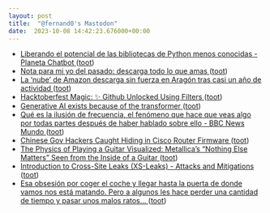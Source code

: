 ```yaml
---
layout: post
title:  "@fernand0's Mastodon"
date:  2023-10-08 14:42:23.676000+00:00
---
```

*  [Liberando el potencial de las bibliotecas de Python menos conocidas - Planeta Chatbot ](https://planetachatbot.com/liberando-el-potencial-de-las-bibliotecas-de-python-menos-conocidas) ([toot](https://mastodon.social/@fernand0/111199921347476301))
*  [Nota para mi yo del pasado: descarga todo lo que amas ](https://www.xataka.com/otros/nota-para-mi-yo-pasado-descarga-que-ama) ([toot](https://mastodon.social/@fernand0/111199542395864008))
*  [La ‘nube’ de Amazon descarga sin fuerza en Aragón tras casi un año de actividad ](https://www.elperiodicodearagon.com/aragon/2023/09/28/nube-amazon-descarga-fuerza-aragon-92638970.htm) ([toot](https://mastodon.social/@fernand0/111199377822629113))
*  [Hacktoberfest Magic: ✨ Github Unlocked Using Filters ](https://dev.to/nathan_tarbert/hacktoberfest-magic-github-unlocked-using-filters-549) ([toot](https://mastodon.social/@fernand0/111199192739102595))
*  [Generative AI exists because of the transformer ](https://ig.ft.com/generative-ai) ([toot](https://mastodon.social/@fernand0/111198920870189246))
*  [Qué es la ilusión de frecuencia, el fenómeno que hace que veas algo por todas partes después de haber hablado sobre ello - BBC News Mundo ](https://www.bbc.com/mundo/articles/c9w0xrzypj2) ([toot](https://mastodon.social/@fernand0/111198758826011945))
*  [Chinese Gov Hackers Caught Hiding in Cisco Router Firmware ](https://www.securityweek.com/chinese-gov-hackers-caught-hiding-in-cisco-router-firmware) ([toot](https://mastodon.social/@fernand0/111198394617429174))
*  [The Physics of Playing a Guitar Visualized: Metallica’s “Nothing Else Matters” Seen from the Inside of a Guitar ](https://www.openculture.com/2023/10/the-physics-of-playing-a-guitar-visualized-metallicas-nothing-else-matters.htm) ([toot](https://mastodon.social/@fernand0/111198269053535314))
*  [Introduction to Cross-Site Leaks (XS-Leaks) - Attacks and Mitigations ](https://cybercx.co.nz/blog/cross-site-leaks-attacks) ([toot](https://mastodon.social/@fernand0/111195108582785786))
*  [Esa obsesión por coger el coche y llegar hasta la puerta de donde vamos nos está matando. Pero a algunos les hace perder una cantidad de tiempo y pasar unos malos ratos... ](https://mastodon.social/@fernand0/111194935283904612) ([toot](https://mastodon.social/@fernand0/111194935283904612))
